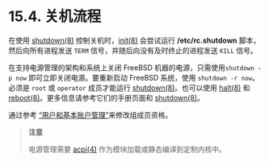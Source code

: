 # 15.4. 关机流程

在使用 [shutdown(8)](https://www.freebsd.org/cgi/man.cgi?query=shutdown&sektion=8&format=html) 控制关机时，[init(8)](https://www.freebsd.org/cgi/man.cgi?query=init&sektion=8&format=html) 会尝试运行 **/etc/rc.shutdown** 脚本，然后向所有进程发送 `TERM` 信号，并随后向没有及时终止的进程发送 `KILL` 信号。

在支持电源管理的架构和系统上关闭 FreeBSD 机器的电源，只需使用`shutdown -p now` 即可立即关闭电源。要重新启动 FreeBSD 系统，使用 `shutdown -r now`。必须是 `root` 或 `operator` 成员才能运行 [shutdown(8)](https://www.freebsd.org/cgi/man.cgi?query=shutdown&sektion=8&format=html)。也可以使用 [halt(8)](https://www.freebsd.org/cgi/man.cgi?query=halt&sektion=8&format=html) 和 [reboot(8)](https://www.freebsd.org/cgi/man.cgi?query=reboot&sektion=8&format=html)。更多信息请参考它们的手册页面和 [shutdown(8)](https://www.freebsd.org/cgi/man.cgi?query=shutdown&sektion=8&format=html)。

通过参考 [“用户和基本账户管理”](https://docs.freebsd.org/en/books/handbook/basics/index.html#users-synopsis)来修改组成员资格。

> **注意**
>
> 电源管理需要 [acpi(4)](https://www.freebsd.org/cgi/man.cgi?query=acpi&sektion=4&format=html) 作为模块加载或静态编译到定制内核中。